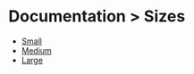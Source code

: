 # Documentation > Sizes

- [Small](https://github.com/TheXSolutions/badgify/blob/main/docs/EN/03-sizes/00-Small.md)
- [Medium](https://github.com/TheXSolutions/badgify/blob/main/docs/EN/03-sizes/01-Medium.md)
- [Large](https://github.com/TheXSolutions/badgify/blob/main/docs/EN/03-sizes/02-Large.md)